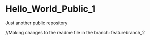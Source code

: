 # Hello_World_Public_1
Just another public repository

//Making changes to the readme file in the branch: featurebranch_2
